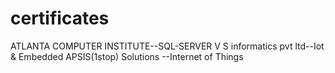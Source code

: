 # certificates
ATLANTA COMPUTER INSTITUTE--SQL-SERVER
V S informatics pvt ltd--Iot & Embedded
APSIS(1stop) Solutions --Internet of Things
